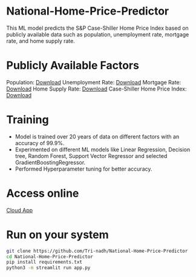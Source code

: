 # National-Home-Price-Predictor
This ML model predicts the S&P Case-Shiller Home Price Index based on publicly available data such as population, unemployment rate, mortgage rate, and home supply rate.

# Publicly Available Factors
Population: [Download](https://fred.stlouisfed.org/series/POPTHM)
Unemployment Rate: [Download](https://fred.stlouisfed.org/series/UNRATE)
Mortgage Rate: [Download](https://fred.stlouisfed.org/series/MORTGAGE30US)
Home Supply Rate: [Download](https://fred.stlouisfed.org/series/MSACSR)
Case-Shiller Home Price Index: [Download](https://fred.stlouisfed.org/series/CSUSHPISA)


# Training
- Model is trained over 20 years of data on different factors with an accuracy of 99.9%.
- Experimented on different ML models like Linear Regression, Decision tree, Random Forest, Support Vector Regressor and selected GradientBoostingRegressor.
- Performed Hyperparameter tuning for better accuracy.

# Access online
[Cloud App](https://home-price-predictor.streamlit.app/)
# Run on your system
```bash
git clone https://github.com/Tri-nadh/National-Home-Price-Predictor
cd National-Home-Price-Predictor
pip install requirements.txt
python3 -m streamlit run app.py
```

